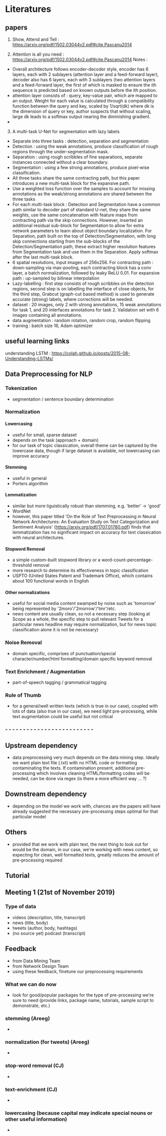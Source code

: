 # Literatures

## papers
1. Show, Attend and Tell : https://arxiv.org/pdf/1502.03044v2.pdf#cite.Pascanu2014

2. Attention is all you need : https://arxiv.org/pdf/1502.03044v2.pdf#cite.Pascanu2014
Notes : 
- Overall architecture follows encoder-decoder style, encoder has 6 layers, each with 2 sublayers (attention layer and a feed-forward layer), decoder also has 6 layers, each with 3 sublayers (two attention layers and a feed-forward layer, the first of which is masked to ensure the ith sequence is predicted based on known outputs before the ith position.
- attention layer consists of : query, key-value pair, which are mapped to an output. Weight for each value is calculated through a compatibility function between the query and key, scaled by 1/sqrt(dk) where dk is the dimension of query or key, author suspects that without scaling, large dk leads to a softmax output nearing the diminishing gradient.
-

3. A multi-task U-Net for segmentation with lazy labels
- Separate into three tasks : detection, separation and segmentation
- Detection : using the weak annotations, produce classification of rough regions through the under-segmentation mask.
- Separation : using rough scribbles of fine separations, separate instances connected without a clear boundary.
- Segmentation : using a few strong annotations, produce pixel-wise classification.
- All three tasks share the same contracting path, but this paper introduces a new multi-task block for the expansive path.
- Use a weighted loss function over the samples to account for missing annotations as the weak/strong annotations are shared between the three tasks
- For each multi-task block : Detection and Segmentation have a common path similar to decoder part of standard U-net, they share the same weights, use the same concatenation with feature maps from contracting path via the skip connections. However, inserted an additional residual sub-block for Segmentation to allow for extra network parameters to learn about object boundary localization. For Separation, path built on the top of Detection/Segmentation, with long skip connections starting from the sub-blocks of the Detection/Segmentation path, these extract higher resolution features from Segmentation task and use them in the Separation. Apply softmax after the last multi-task block.
- 6 spatial resolutions, input images of 256x256. For contracting path : down-sampling via max-pooling, each contracting block has a conv layer, a batch normalization, followed by leaky ReLU 0.01. For expansive path : up-sampled by bilinear interpolation
- Lazy-labelling : first step consists of rough scribbles on the detection regions, second step is on labelling the interface of close objects, for the third step, Grabcut (graph-cut based method) is used to generate accurate (strong) labels, where corrections will be needed.
- dataset : 20 images, only 2 with strong annotations, 15 weak annotations for task 1, and 20 interfaces annotations for task 2. Validation set with 6 images containing all annotations.
- data augmentation : random rotation, random crop, random flipping
- training : batch size 16, Adam optimizer

## useful learning links
understanding LSTM : https://colah.github.io/posts/2015-08-Understanding-LSTMs/

## Data Preprocessing for NLP

### Tokenization
- segmentation / sentence boundary determination 

### Normalization

#### Lowercasing 
- useful for small, sparse dataset
- depends on the task (approach + domain)
- for our task of topic classication, overall theme can be captured by the lowercase data, though if large dataset is available, not lowercasing can improve accuracy

#### Stemming
- useful in general
- Porters algorithm

#### Lemmatization
- similar but more liguistically robust than stemming, e.g. 'better' -> 'good'
- WordNet
- however, this paper titled 'On the Role of Text Preprocessing in Neural Network Architectures: An Evaluation Study on Text Categorization and Sentiment Analysis' (https://arxiv.org/pdf/1707.01780.pdf) finds that lemmatization has no significant impact on accuracy for text classication with neural architectures.

#### Stopword Removal
- a simple custom-built stopword library or a word-count-percentage-threshold removal
- more research to determine its effectiveness in topic classification
- USPTO (United States Patent and Trademark Office), which contains about 100 functional words in English

#### Other normalizations
- useful for social media content swamped by noise such as 'tomorrow' being represented by '2moro'/'2morrow'/'tmr'/etc.
- news content are usually clean, so not a necessary step (looking at Scope as a whole, the specific step to pull relevant Tweets for a particular news headline may require normalization, but for news topic classification alone it is not be necessary)

### Noise Removal
- domain specific, comprises of punctuation/special character/number/html formatting/domain specific keyword removal

### Text Enrichment / Augmentation
- part-of-speech tagging / grammatical tagging

### Rule of Thumb
- for a general/well written texts (which is true in our case), coupled with lots of data (also true in our case), we need light pre-processing, while text augmentation could be useful but not critical

### - - - - - - - - - - - - - - - - - - - - - - - - -
## Upstream dependency
- data preprocessing very much depends on the data mining step. Ideally we want plain text file (.txt) with no HTML code or formatting contaminating the texts. If contamination present, additional pre-processing which involves cleaning HTML/formatting codes will be needed, can be done via regex (is there a more efficient way ... ?)
## Downstream dependency
- depending on the model we work with, chances are the papers will have already suggested the necessary pre-processing steps optimal for that particular model
## Others
- provided that we work with plain text, the next thing to look out for would be the domain, in our case, we're working with news content, so expecting for clean, well formatted texts, greatly reduces the amount of pre-processing required

## Tutorial

## Meeting 1 (21st of November 2019)
### Type of data
- videos (description, title, transcript)
- news (title, body)
- tweets (author, body, hashtags)
- (no source yet) podcast (transcript)

## Feedback
- from Data Mining Team 
- from Network Design Team
- using these feedback, finetune our preprocessing requirements

### What we can do now
- look for good/popular packages for the type of pre-processing we're sure to need (provide links, package name, tutorials, sample script to demonstrate, etc.)
### stemming (Areeg)
-
### normalization (for tweets) (Areeg)
-
### stop-word removal (CJ)
-
### text-enrichment (CJ)
-
### lowercasing (because capital may indicate special nouns or other useful information)
-

